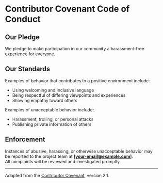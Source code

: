 # Contributor Covenant Code of Conduct

## Our Pledge
We pledge to make participation in our community a harassment-free experience for everyone.

## Our Standards
Examples of behavior that contributes to a positive environment include:
- Using welcoming and inclusive language  
- Being respectful of differing viewpoints and experiences  
- Showing empathy toward others  

Examples of unacceptable behavior include:
- Harassment, trolling, or personal attacks  
- Publishing private information of others  

## Enforcement
Instances of abusive, harassing, or otherwise unacceptable behavior may be reported to the project team at **[your-email@example.com]**.  
All complaints will be reviewed and investigated promptly.

---
Adapted from the [Contributor Covenant](https://www.contributor-covenant.org/), version 2.1.
